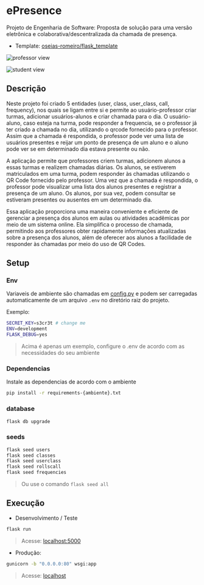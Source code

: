 # ePresence

Projeto de Engenharia de Software: Proposta de solução para uma versão eletrônica e colaborativa/descentralizada da chamada de presença.

- Template: [oseias-romeiro/flask_template](https://github.com/oseias-romeiro/flask_template)

![professor view](./docs/professor.gif)

![student view](./docs/student.gif)

## Descrição

Neste projeto foi criado 5 entidades (user, class, user_class, call, frequency), nos quais se ligam entre si e permite ao usuário-professor criar turmas, adicionar usuários-alunos e criar chamada para o dia. O usuário-aluno, caso esteja na turma, pode responder a frequencia, se o professor já ter criado a chamada no dia, utilizando o qrcode fornecido para o professor. Assim que a chamada é respondida, o professor pode ver uma lista de usuários presentes e reijar um ponto de presença de um aluno e o aluno pode ver se em determinado dia estava presente ou não.

A aplicação permite que professores criem turmas, adicionem alunos a essas turmas e realizem chamadas diárias. Os alunos, se estiverem matriculados em uma turma, podem responder às chamadas utilizando o QR Code fornecido pelo professor. Uma vez que a chamada é respondida, o professor pode visualizar uma lista dos alunos presentes e registrar a presença de um aluno. Os alunos, por sua vez, podem consultar se estiveram presentes ou ausentes em um determinado dia.

Essa aplicação proporciona uma maneira conveniente e eficiente de gerenciar a presença dos alunos em aulas ou atividades acadêmicas por meio de um sistema online. Ela simplifica o processo de chamada, permitindo aos professores obter rapidamente informações atualizadas sobre a presença dos alunos, além de oferecer aos alunos a facilidade de responder às chamadas por meio do uso de QR Codes.


## Setup

### Env
Variaveis de ambiente são chamadas em [config.py](./config.py) e podem ser carregadas automaticamente de um arquivo `.env` no diretório raiz do projeto.

Exemplo:
```sh
SECRET_KEY=s3cr3t # change me
ENV=development
FLASK_DEBUG=yes
```

> Acima é apenas um exemplo, configure o .env de acordo com as necessidades do seu ambiente


### Dependencias
Instale as dependencias de acordo com o ambiente

```sh
pip install -r requirements-{ambiente}.txt
```

### database
```sh
flask db upgrade
```

### seeds
```sh
flask seed users
flask seed classes
flask seed userclass
flask seed rollscall
flask seed frequencies
```
> Ou use o comando `flask seed all`

## Execução 

- Desenvolvimento / Teste

```sh
flask run
```
> Acesse: [localhost:5000](http://localhost:5000)

- Produção:

```sh
gunicorn -b "0.0.0.0:80" wsgi:app
```

> Acesse: [localhost](http://localhost)
